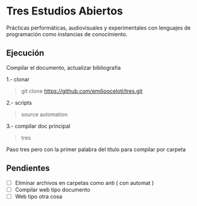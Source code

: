 
# Tres Estudios Abiertos

Prácticas performáticas, audiovisuales y experimentales con lenguajes de programación como instancias de conocimiento.

## Ejecución

Compilar el documento, actualizar bibliografía 

1.- clonar
> git clone https://github.com/emilioocelotl/tres.git

2.- scripts
> source automation

3.- compilar doc principal
> tres

Paso tres pero con la primer palabra del título para compilar por carpeta 

## Pendientes

- [ ] Eliminar archivos en carpetas como anti ( con automat ) 
- [ ] Compilar web tipo documento
- [ ] Web tipo otra cosa
